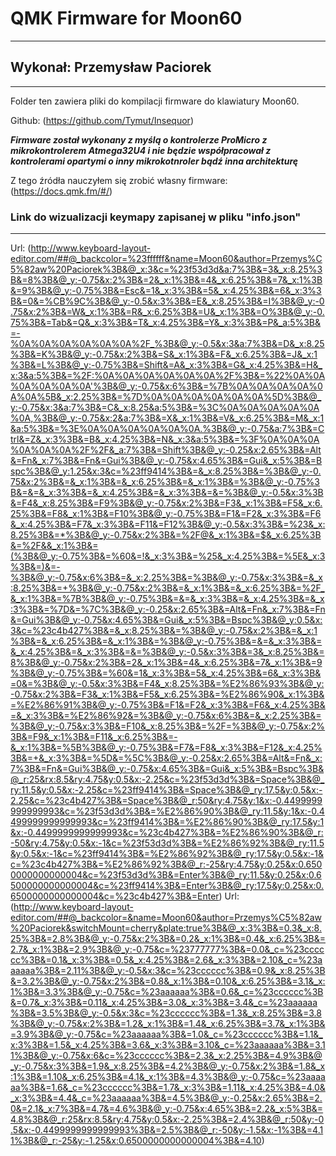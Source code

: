 # QMK Firmware for Moon60

---

## Wykonał: Przemysław Paciorek

---

Folder ten zawiera pliki do kompilacji firmware do klawiatury Moon60.

Github: (<https://github.com/Tymut/Insequor>)

***Firmware został wykonany z myślą o kontrolerze ProMicro z mikrokontrolerem Atmega32U4 i nie będzie współpracował z kontrolerami opartymi o inny mikrokotnroler bądź inna architekturę***

Z tego źródła nauczyłem się zrobić własny firmware: (<https://docs.qmk.fm/#/>)

### Link do wizualizacji keymapy zapisanej w pliku "info.json"

---

Url: (<http://www.keyboard-layout-editor.com/##@_backcolor=%23ffffff&name=Moon60&author=Przemys%C5%82aw%20Paciorek%3B&@_x:3&c=%23f53d3d&a:7%3B&=3&_x:8.25%3B&=8%3B&@_y:-0.75&x:2%3B&=2&_x:1%3B&=4&_x:6.25%3B&=7&_x:1%3B&=9%3B&@_y:-0.75%3B&=Esc&=1&_x:3%3B&=5&_x:4.25%3B&=6&_x:3%3B&=0&=%CB%9C%3B&@_y:-0.5&x:3%3B&=E&_x:8.25%3B&=I%3B&@_y:-0.75&x:2%3B&=W&_x:1%3B&=R&_x:6.25%3B&=U&_x:1%3B&=O%3B&@_y:-0.75%3B&=Tab&=Q&_x:3%3B&=T&_x:4.25%3B&=Y&_x:3%3B&=P&_a:5%3B&=-%0A%0A%0A%0A%0A%0A%2F_%3B&@_y:-0.5&x:3&a:7%3B&=D&_x:8.25%3B&=K%3B&@_y:-0.75&x:2%3B&=S&_x:1%3B&=F&_x:6.25%3B&=J&_x:1%3B&=L%3B&@_y:-0.75%3B&=Shift&=A&_x:3%3B&=G&_x:4.25%3B&=H&_x:3&a:5%3B&=%2F:%0A%0A%0A%0A%0A%0A%2F%3B&=%22%0A%0A%0A%0A%0A%0A'%3B&@_y:-0.75&x:6%3B&=%7B%0A%0A%0A%0A%0A%0A%5B&_x:2.25%3B&=%7D%0A%0A%0A%0A%0A%0A%5D%3B&@_y:-0.75&x:3&a:7%3B&=C&_x:8.25&a:5%3B&=%3C%0A%0A%0A%0A%0A%0A,%3B&@_y:-0.75&x:2&a:7%3B&=X&_x:1%3B&=V&_x:6.25%3B&=M&_x:1&a:5%3B&=%3E%0A%0A%0A%0A%0A%0A.%3B&@_y:-0.75&a:7%3B&=Ctrl&=Z&_x:3%3B&=B&_x:4.25%3B&=N&_x:3&a:5%3B&=%3F%0A%0A%0A%0A%0A%0A%2F%2F&_a:7%3B&=Shift%3B&@_y:-0.25&x:2.65%3B&=Alt&=Fn&_x:7%3B&=Fn&=Gui%3B&@_y:-0.75&x:4.65%3B&=Gui&_x:5%3B&=Bspc%3B&@_y:1.25&x:3&c=%23ff9414%3B&=&_x:8.25%3B&=%3B&@_y:-0.75&x:2%3B&=&_x:1%3B&=&_x:6.25%3B&=&_x:1%3B&=%3B&@_y:-0.75%3B&=&=&_x:3%3B&=&_x:4.25%3B&=&_x:3%3B&=&=%3B&@_y:-0.5&x:3%3B&=F4&_x:8.25%3B&=F9%3B&@_y:-0.75&x:2%3B&=F3&_x:1%3B&=F5&_x:6.25%3B&=F8&_x:1%3B&=F10%3B&@_y:-0.75%3B&=F1&=F2&_x:3%3B&=F6&_x:4.25%3B&=F7&_x:3%3B&=F11&=F12%3B&@_y:-0.5&x:3%3B&=%23&_x:8.25%3B&=*%3B&@_y:-0.75&x:2%3B&=%2F@&_x:1%3B&=$&_x:6.25%3B&=%2F&&_x:1%3B&=(%3B&@_y:-0.75%3B&=%60&=!&_x:3%3B&=%25&_x:4.25%3B&=%5E&_x:3%3B&=)&=-%3B&@_y:-0.75&x:6%3B&=&_x:2.25%3B&=%3B&@_y:-0.75&x:3%3B&=&_x:8.25%3B&=+%3B&@_y:-0.75&x:2%3B&=&_x:1%3B&=&_x:6.25%3B&=%2F_&_x:1%3B&=%7B%3B&@_y:-0.75%3B&=&=&_x:3%3B&=&_x:4.25%3B&=&_x:3%3B&=%7D&=%7C%3B&@_y:-0.25&x:2.65%3B&=Alt&=Fn&_x:7%3B&=Fn&=Gui%3B&@_y:-0.75&x:4.65%3B&=Gui&_x:5%3B&=Bspc%3B&@_y:0.5&x:3&c=%23c4b427%3B&=&_x:8.25%3B&=%3B&@_y:-0.75&x:2%3B&=&_x:1%3B&=&_x:6.25%3B&=&_x:1%3B&=%3B&@_y:-0.75%3B&=&=&_x:3%3B&=&_x:4.25%3B&=&_x:3%3B&=&=%3B&@_y:-0.5&x:3%3B&=3&_x:8.25%3B&=8%3B&@_y:-0.75&x:2%3B&=2&_x:1%3B&=4&_x:6.25%3B&=7&_x:1%3B&=9%3B&@_y:-0.75%3B&=%60&=1&_x:3%3B&=5&_x:4.25%3B&=6&_x:3%3B&=0&=%3B&@_y:-0.5&x:3%3B&=F4&_x:8.25%3B&=%E2%86%93%3B&@_y:-0.75&x:2%3B&=F3&_x:1%3B&=F5&_x:6.25%3B&=%E2%86%90&_x:1%3B&=%E2%86%91%3B&@_y:-0.75%3B&=F1&=F2&_x:3%3B&=F6&_x:4.25%3B&=&_x:3%3B&=%E2%86%92&=%3B&@_y:-0.75&x:6%3B&=&_x:2.25%3B&=%3B&@_y:-0.75&x:3%3B&=F10&_x:8.25%3B&=%2F=%3B&@_y:-0.75&x:2%3B&=F9&_x:1%3B&=F11&_x:6.25%3B&=-&_x:1%3B&=%5B%3B&@_y:-0.75%3B&=F7&=F8&_x:3%3B&=F12&_x:4.25%3B&=+&_x:3%3B&=%5D&=%5C%3B&@_y:-0.25&x:2.65%3B&=Alt&=Fn&_x:7%3B&=Fn&=Gui%3B&@_y:-0.75&x:4.65%3B&=Gui&_x:5%3B&=Bspc%3B&@_r:25&rx:8.5&ry:4.75&y:0.5&x:-2.25&c=%23f53d3d%3B&=Space%3B&@_ry:11.5&y:0.5&x:-2.25&c=%23ff9414%3B&=Space%3B&@_ry:17.5&y:0.5&x:-2.25&c=%23c4b427%3B&=Space%3B&@_r:50&ry:4.75&y:1&x:-0.4499999999999993&c=%23f53d3d%3B&=%E2%86%90%3B&@_ry:11.5&y:1&x:-0.4499999999999993&c=%23ff9414%3B&=%E2%86%90%3B&@_ry:17.5&y:1&x:-0.4499999999999993&c=%23c4b427%3B&=%E2%86%90%3B&@_r:-50&ry:4.75&y:0.5&x:-1&c=%23f53d3d%3B&=%E2%86%92%3B&@_ry:11.5&y:0.5&x:-1&c=%23ff9414%3B&=%E2%86%92%3B&@_ry:17.5&y:0.5&x:-1&c=%23c4b427%3B&=%E2%86%92%3B&@_r:-25&ry:4.75&y:0.25&x:0.6500000000000004&c=%23f53d3d%3B&=Enter%3B&@_ry:11.5&y:0.25&x:0.6500000000000004&c=%23ff9414%3B&=Enter%3B&@_ry:17.5&y:0.25&x:0.6500000000000004&c=%23c4b427%3B&=Enter>)
Url: (<http://www.keyboard-layout-editor.com/##@_backcolor=&name=Moon60&author=Przemys%C5%82aw%20Paciorek&switchMount=cherry&plate:true%3B&@_x:3%3B&=0.3&_x:8.25%3B&=2.8%3B&@_y:-0.75&x:2%3B&=0.2&_x:1%3B&=0.4&_x:6.25%3B&=2.7&_x:1%3B&=2.9%3B&@_y:-0.75&c=%23777777%3B&=0.0&_c=%23cccccc%3B&=0.1&_x:3%3B&=0.5&_x:4.25%3B&=2.6&_x:3%3B&=2.10&_c=%23aaaaaa%3B&=2.11%3B&@_y:-0.5&x:3&c=%23cccccc%3B&=0.9&_x:8.25%3B&=3.2%3B&@_y:-0.75&x:2%3B&=0.8&_x:1%3B&=0.10&_x:6.25%3B&=3.1&_x:1%3B&=3.3%3B&@_y:-0.75&c=%23aaaaaa%3B&=0.6&_c=%23cccccc%3B&=0.7&_x:3%3B&=0.11&_x:4.25%3B&=3.0&_x:3%3B&=3.4&_c=%23aaaaaa%3B&=3.5%3B&@_y:-0.5&x:3&c=%23cccccc%3B&=1.3&_x:8.25%3B&=3.8%3B&@_y:-0.75&x:2%3B&=1.2&_x:1%3B&=1.4&_x:6.25%3B&=3.7&_x:1%3B&=3.9%3B&@_y:-0.75&c=%23aaaaaa%3B&=1.0&_c=%23cccccc%3B&=1.1&_x:3%3B&=1.5&_x:4.25%3B&=3.6&_x:3%3B&=3.10&_c=%23aaaaaa%3B&=3.11%3B&@_y:-0.75&x:6&c=%23cccccc%3B&=2.3&_x:2.25%3B&=4.9%3B&@_y:-0.75&x:3%3B&=1.9&_x:8.25%3B&=4.2%3B&@_y:-0.75&x:2%3B&=1.8&_x:1%3B&=1.10&_x:6.25%3B&=4.1&_x:1%3B&=4.3%3B&@_y:-0.75&c=%23aaaaaa%3B&=1.6&_c=%23cccccc%3B&=1.7&_x:3%3B&=1.11&_x:4.25%3B&=4.0&_x:3%3B&=4.4&_c=%23aaaaaa%3B&=4.5%3B&@_y:-0.25&x:2.65%3B&=2.0&=2.1&_x:7%3B&=4.7&=4.6%3B&@_y:-0.75&x:4.65%3B&=2.2&_x:5%3B&=4.8%3B&@_r:25&rx:8.5&ry:4.75&y:0.5&x:-2.25%3B&=2.4%3B&@_r:50&y:-0.5&x:-0.4499999999999993%3B&=2.5%3B&@_r:-50&y:-1.5&x:-1%3B&=4.11%3B&@_r:-25&y:-1.25&x:0.6500000000000004%3B&=4.10>)